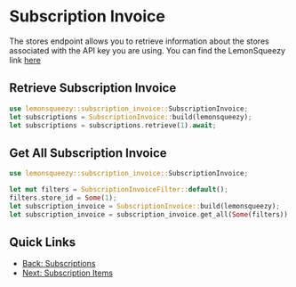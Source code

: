 # Subscription Invoice

The stores endpoint allows you to retrieve information about the stores associated with the API key you are using. 
You can find the LemonSqueezy link [here](https://docs.lemonsqueezy.com/api/subscription-invoices#the-subscription-invoice-object)

## Retrieve Subscription Invoice

```rust
use lemonsqueezy::subscription_invoice::SubscriptionInvoice;
let subscriptions = SubscriptionInvoice::build(lemonsqueezy);
let subscriptions = subscriptions.retrieve(1).await;
```

## Get All Subscription Invoice

```rust
use lemonsqueezy::subscription_invoice::SubscriptionInvoice;

let mut filters = SubscriptionInvoiceFilter::default();
filters.store_id = Some(1);
let subscription_invoice = SubscriptionInvoice::build(lemonsqueezy);
let subscription_invoice = subscription_invoice.get_all(Some(filters)).await;
```

## Quick Links 
- [Back: Subscriptions](subscriptions.md)
- [Next: Subscription Items](subscription_items.md)